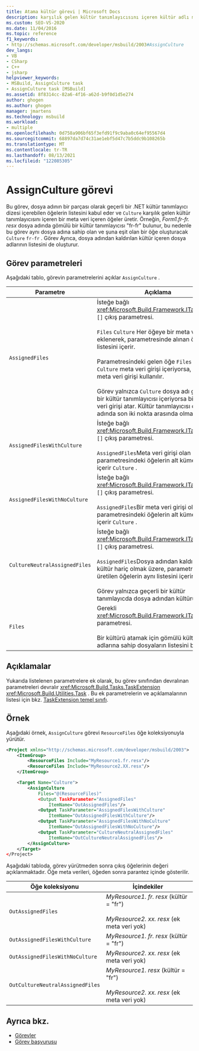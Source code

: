 ```yaml
---
title: Atama kültür görevi | Microsoft Docs
description: karşılık gelen kültür tanımlayıcısını içeren kültür adlı meta veriler içeren bir öğe oluşturmak için MSBuild atamakültür görevini kullanın.
ms.custom: SEO-VS-2020
ms.date: 11/04/2016
ms.topic: reference
f1_keywords:
- http://schemas.microsoft.com/developer/msbuild/2003#AssignCulture
dev_langs:
- VB
- CSharp
- C++
- jsharp
helpviewer_keywords:
- MSBuild, AssignCulture task
- AssignCulture task [MSBuild]
ms.assetid: 8f8314cc-82a6-4f16-a62d-b9f0d1d5e274
author: ghogen
ms.author: ghogen
manager: jmartens
ms.technology: msbuild
ms.workload:
- multiple
ms.openlocfilehash: 0d758a906bf65f3efd91f9c9aba0c64ef95567d4
ms.sourcegitcommit: 68897da7d74c31ae1ebf5d47c7b5ddc9b108265b
ms.translationtype: MT
ms.contentlocale: tr-TR
ms.lasthandoff: 08/13/2021
ms.locfileid: "122085305"
---
```

# <a name="assignculture-task"></a>AssignCulture görevi

Bu görev, dosya adının bir parçası olarak geçerli bir .NET kültür tanımlayıcı dizesi içerebilen öğelerin listesini kabul eder ve `Culture` karşılık gelen kültür tanımlayıcısını içeren bir meta veri içeren öğeler üretir. Örneğin, *Form1.fr-fr. resx* dosya adında gömülü bir kültür tanımlayıcısı "fr-fr" bulunur, bu nedenle bu görev aynı dosya adına sahip olan ve şuna eşit olan bir öğe oluşturacak `Culture` `fr-fr` . Görev Ayrıca, dosya adından kaldırılan kültür içeren dosya adlarının listesini de oluşturur.

## <a name="task-parameters"></a>Görev parametreleri

Aşağıdaki tablo, görevin parametrelerini açıklar `AssignCulture` .

|Parametre|Açıklama|
|---------------|-----------------|
|`AssignedFiles`|İsteğe bağlı <xref:Microsoft.Build.Framework.ITaskItem> `[]` çıkış parametresi.<br /><br /> `Files` `Culture` Her öğeye bir meta veri girişi eklenerek, parametresinde alınan öğelerin listesini içerir.<br /><br /> Parametresindeki gelen öğe `Files` zaten bir `Culture` meta veri girişi içeriyorsa, özgün meta veri girişi kullanılır.<br /><br /> Görev yalnızca `Culture` dosya adı geçerli bir kültür tanımlayıcısı içeriyorsa bir meta veri girişi atar. Kültür tanımlayıcısı dosya adında son iki nokta arasında olmalıdır.|
|`AssignedFilesWithCulture`|İsteğe bağlı <xref:Microsoft.Build.Framework.ITaskItem> `[]` çıkış parametresi.<br /><br /> `AssignedFiles`Meta veri girişi olan parametresindeki öğelerin alt kümesini içerir `Culture` .|
|`AssignedFilesWithNoCulture`|İsteğe bağlı <xref:Microsoft.Build.Framework.ITaskItem> `[]` çıkış parametresi.<br /><br /> `AssignedFiles`Bir meta veri girişi olmayan parametresindeki öğelerin alt kümesini içerir `Culture` .|
|`CultureNeutralAssignedFiles`|İsteğe bağlı <xref:Microsoft.Build.Framework.ITaskItem> `[]` çıkış parametresi.<br /><br /> `AssignedFiles`Dosya adından kaldırılan kültür hariç olmak üzere, parametresinde üretilen öğelerin aynı listesini içerir.<br /><br /> Görev yalnızca geçerli bir kültür tanımlayıcda dosya adından kültürü kaldırır.|
|`Files`|Gerekli <xref:Microsoft.Build.Framework.ITaskItem>`[]` parametresi.<br /><br /> Bir kültürü atamak için gömülü kültür adlarına sahip dosyaların listesini belirtir.|

## <a name="remarks"></a>Açıklamalar

Yukarıda listelenen parametrelere ek olarak, bu görev sınıfından devralınan parametreleri devralır <xref:Microsoft.Build.Tasks.TaskExtension> <xref:Microsoft.Build.Utilities.Task> . Bu ek parametrelerin ve açıklamalarının listesi için bkz. [TaskExtension temel sınıfı](../msbuild/taskextension-base-class.md).

## <a name="example"></a>Örnek

 Aşağıdaki örnek, `AssignCulture` görevi `ResourceFiles` öğe koleksiyonuyla yürütür.

```xml
<Project xmlns="http://schemas.microsoft.com/developer/msbuild/2003">
    <ItemGroup>
        <ResourceFiles Include="MyResource1.fr.resx"/>
        <ResourceFiles Include="MyResource2.XX.resx"/>
    </ItemGroup>

    <Target Name="Culture">
        <AssignCulture
            Files="@(ResourceFiles)"
            <Output TaskParameter="AssignedFiles"
                ItemName="OutAssignedFiles"/>
            <Output TaskParameter="AssignedFilesWithCulture"
                ItemName="OutAssignedFilesWithCulture"/>
            <Output TaskParameter="AssignedFilesWithNoCulture"
                ItemName="OutAssignedFilesWithNoCulture"/>
            <Output TaskParameter="CultureNeutralAssignedFiles"
                ItemName="OutCultureNeutralAssignedFiles"/>
        </AssignCulture>
    </Target>
</Project>
```

Aşağıdaki tabloda, görev yürütmeden sonra çıkış öğelerinin değeri açıklanmaktadır. Öğe meta verileri, öğeden sonra parantez içinde gösterilir.

|Öğe koleksiyonu|İçindekiler|
|---------------------|--------------|
|`OutAssignedFiles`|*MyResource1. fr. resx* (kültür = "fr")<br /><br /> *MyResource2. xx. resx* (ek meta veri yok)|
|`OutAssignedFilesWithCulture`|*MyResource1. fr. resx* (kültür = "fr")|
|`OutAssignedFilesWithNoCulture`|*MyResource2. xx. resx* (ek meta veri yok)|
|`OutCultureNeutralAssignedFiles`|*MyResource1. resx* (kültür = "fr")<br /><br /> *MyResource2. xx. resx* (ek meta veri yok)|

## <a name="see-also"></a>Ayrıca bkz.

- [Görevler](../msbuild/msbuild-tasks.md)
- [Görev başvurusu](../msbuild/msbuild-task-reference.md)
